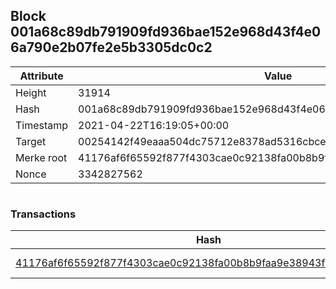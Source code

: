 ## Block 001a68c89db791909fd936bae152e968d43f4e06a790e2b07fe2e5b3305dc0c2

Attribute | Value
--- | ---
Height | 31914
Hash | 001a68c89db791909fd936bae152e968d43f4e06a790e2b07fe2e5b3305dc0c2
Timestamp | 2021-04-22T16:19:05+00:00
Target | 00254142f49eaaa504dc75712e8378ad5316cbcead634704b3734b6271167cc4
Merke root | 41176af6f65592f877f4303cae0c92138fa00b8b9faa9e38943f53705c575b73
Nonce | 3342827562

```

```

### Transactions

Hash | Amount
--- | ---
[41176af6f65592f877f4303cae0c92138fa00b8b9faa9e38943f53705c575b73](41176af6f65592f877f4303cae0c92138fa00b8b9faa9e38943f53705c575b73.md) | 10.00000000 SKEPTI 
